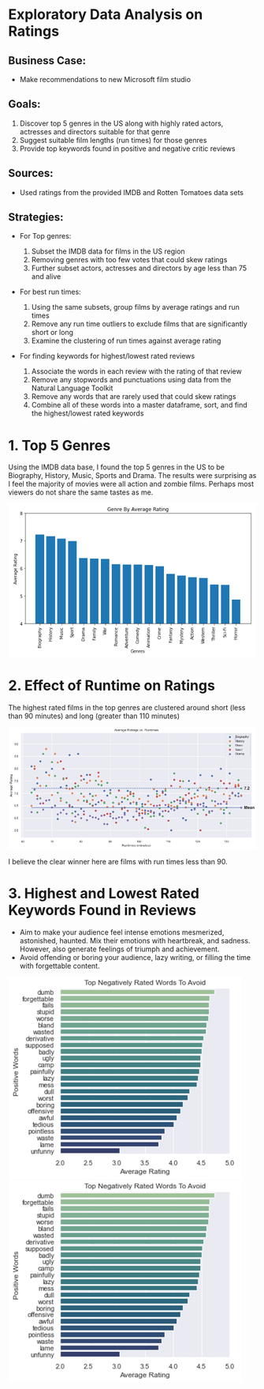 # Exploratory Data Analysis on Ratings

## Business Case:
* Make recommendations to new Microsoft film studio

## Goals:
1. Discover top 5 genres in the US along with highly rated actors, actresses and directors suitable for that genre
2. Suggest suitable film lengths (run times) for those genres
3. Provide top keywords found in positive and negative critic reviews

## Sources:
* Used ratings from the provided IMDB and Rotten Tomatoes data sets

## Strategies:
* For Top genres:
    1. Subset the IMDB data for films in the US region
    2. Removing genres with too few votes that could skew ratings
    3. Further subset actors, actresses and directors by age less than 75 and alive
    
* For best run times:
    1. Using the same subsets, group films by average ratings and run times
    2. Remove any run time outliers to exclude films that are significantly short or long
    3. Examine the clustering of run times against average rating
    
* For finding keywords for highest/lowest rated reviews
    1. Associate the words in each review with the rating of that review
    2. Remove any stopwords and punctuations using data from the Natural Language Toolkit
    3. Remove any words that are rarely used that could skew ratings
    4. Combine all of these words into a master dataframe, sort, and find the highest/lowest rated keywords

# 1. Top 5 Genres

Using the IMDB data base, I found the top 5 genres in the US to be Biography, History, Music, Sports and Drama.
The results were surprising as I feel the majority of movies were all action and zombie films.
Perhaps most viewers do not share the same tastes as me.

![Top_5_genres](https://github.com/NelGen/NG-Msoft-Movie-Project/blob/main/Images/Top_5_genres.png)


# 2. Effect of Runtime on Ratings

The highest rated films in the top genres are clustered around short (less than 90 minutes)
and long (greater than 110 minutes)

![Run_times](https://github.com/NelGen/NG-Msoft-Movie-Project/blob/main/Images/Run_times.png)

I believe the clear winner here are films with run times less than 90.

# 3. Highest and Lowest Rated Keywords Found in Reviews

* Aim to make your audience feel intense emotions mesmerized, astonished, haunted.  Mix their emotions with heartbreak, and sadness.  However, also generate feelings of triumph and achievement.
* Avoid offending or boring your audience, lazy writing, or filling the time with forgettable content.

![Positive_words](https://github.com/NelGen/NG-Msoft-Movie-Project/blob/main/Images/Negative_words.PNG)
![Negative_words](https://github.com/NelGen/NG-Msoft-Movie-Project/blob/main/Images/Negative_words.PNG)




